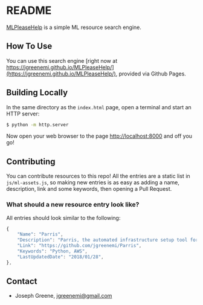 # README #

[MLPleaseHelp](https://jgreenemi.github.io/MLPleaseHelp/) is a simple ML resource search engine.

## How To Use ##

You can use this search engine [right now at https://jgreenemi.github.io/MLPleaseHelp/](https://jgreenemi.github.io/MLPleaseHelp/), provided via Github Pages. 

## Building Locally ##

In the same directory as the `index.html` page, open a terminal and start an HTTP server:

```bash
$ python -m http.server
```

Now open your web browser to the page [http://localhost:8000](http://localhost:8000) and off you go!

## Contributing ##

You can contribute resources to this repo! All the entries are a static list in `js/ml-assets.js`, so making new entries is as easy as adding a name, description, link and some keywords, then opening a Pull Request.

### What should a new resource entry look like? ###

All entries should look similar to the following:

```javascript
{
    "Name": "Parris",
    "Description": "Parris, the automated infrastructure setup tool for machine learning algorithms.",
    "Link": "https://github.com/jgreenemi/Parris",
    "Keywords": "Python, AWS",
    "LastUpdatedDate": "2018/01/28",
},
```

## Contact ##

* Joseph Greene, [jgreenemi@gmail.com](mailto:jgreenemi@gmail.com)
